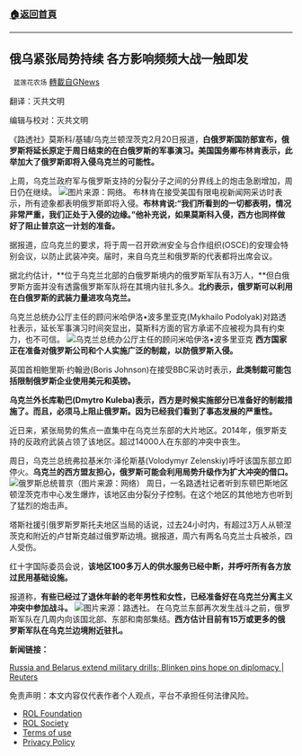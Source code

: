 ###  [:house:返回首頁](https://github.com/ourhimalayas/txt)
---


## 俄乌紧张局势持续 各方影响频频大战一触即发
` 蓝莲花农场` [轉載自GNews](https://gnews.org/zh-hans/2038040/)

翻译：灭共文明

编辑与校对：灭共文明

《路透社》莫斯科/基辅/乌克兰顿涅茨克2月20日报道，**白俄罗斯国防部宣布，俄罗斯将延长原定于周日结束的在白俄罗斯的军事演习。美国国务卿布林肯表示，此举加大了俄罗斯即将入侵乌克兰的可能性。**

上周，乌克兰政府军与俄罗斯支持的分裂分子之间的分界线上的炮击急剧增加，周日仍在继续。
![](https://assets.gnews.org/wp-content/uploads/2022/02/俄罗斯入侵乌克兰1.jpg)图片来源：网络。
布林肯在接受美国有限电视新闻网采访时表示，所有迹象都表明俄罗斯即将入侵。**布林肯说:“我们所看到的一切都表明，情况非常严重，我们正处于入侵的边缘。”他补充说，如果莫斯科入侵，西方也同样做好了阻止普京这一计划的准备。**

据报道，应乌克兰的要求，将于周一召开欧洲安全与合作组织(OSCE)的安理会特别会议，以防止武装冲突。届时，来自乌克兰和俄罗斯的代表都将出席会议。

据北约估计，**位于乌克兰北部的白俄罗斯境内的俄罗斯军队有3万人，**但白俄罗斯方面并没有透露俄罗斯军队将在其境内驻扎多久。**北约表示，俄罗斯可以利用在白俄罗斯的武装力量进攻乌克兰。**

乌克兰总统办公厅主任的顾问米哈伊洛•波多里亚克(Mykhailo Podolyak)对路透社表示，延长军事演习时间突显出，莫斯科方面的官方承诺不应被视为具有约束力，也不可信。
![](https://assets.gnews.org/wp-content/uploads/2022/02/乌克兰总统府主任的顾问.jpg)乌克兰总统办公厅主任的顾问米哈伊洛•波多里亚克
**西方国家正在准备对俄罗斯公司和个人实施广泛的制裁，以防俄罗斯入侵。**

英国首相鲍里斯·约翰逊(Boris Johnson)在接受BBC采访时表示，**此类制裁可能包括限制俄罗斯企业使用美元和英镑。**

**乌克兰外长库勒巴(Dmytro Kuleba)表示，西方是时候实施部分已准备好的制裁措施了。而且，必须马上阻止俄罗斯。因为已经我们看到了事态发展的严重性。**

近日来，紧张局势的焦点一直集中在乌克兰东部的大片地区。2014年，俄罗斯支持的反政府武装占领了该地区。超过14000人在东部的冲突中丧生。

周日，乌克兰总统弗拉基米尔·泽伦斯基(Volodymyr Zelenskiy)呼吁该国东部立即停火。**乌克兰的西方盟友担心，俄罗斯可能会利用局势升级作为扩大冲突的借口。**
![](https://assets.gnews.org/wp-content/uploads/2022/02/俄罗斯入侵乌克兰2.jpg)俄罗斯总统普京（图片来源：网络）
周日，一名路透社记者听到东顿巴斯地区顿涅茨克市中心发生爆炸，该地区由分裂分子控制。在这个地区的其他地方也听到了猛烈的炮击声。

塔斯社援引俄罗斯罗斯托夫地区当局的话说，过去24小时内，有超过3万人从顿涅茨克和附近的卢甘斯克越过俄罗斯边境。据报道，周六有两名乌克兰士兵被杀，四人受伤。

红十字国际委员会说，**该地区100多万人的供水服务已经中断，并呼吁所有各方放过民用基础设施。**

报道称，**有些已经过了退休年龄的老年男性和女性，已经准备好在乌克兰分离主义冲突中参加战斗。**
![](https://assets.gnews.org/wp-content/uploads/2022/02/俄罗斯入侵乌克兰3.jpg)图片来源：路透社。
在乌克兰东部再次发生战斗之前，俄罗斯军队在几周内向该国北部、东部和南部集结。**西方估计目前有15万或更多的俄罗斯军队在乌克兰边境附近驻扎。**

**新闻链接：**

[Russia and Belarus extend military drills; Blinken pins hope on diplomacy | Reuters](https://www.reuters.com/world/europe/ukraine-temporarily-closes-checkpoint-donbass-due-shelling-2022-02-20/)

 

免责声明：本文内容仅代表作者个人观点，平台不承担任何法律风险。

- [ROL Foundation](https://rolfoundation.org/)
- [ROL Society](https://rolsociety.org/)
- [Terms of use](https://gnews.org/terms-of-use-3/)
- [Privacy Policy](https://gnews.org/privacy-policy/)
